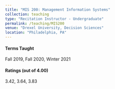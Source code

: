 ```yaml
---
title: "MIS 200: Management Information Systems"
collection: teaching
type: "Recitation Instructor - Undergraduate"
permalink: /teaching/MIS200
venue: "Drexel University, Decision Sciences"
location: "Philadelphia, PA"
---
```


#### Terms Taught
Fall 2019, Fall 2020, Winter 2021

#### Ratings (out of 4.00)
3.42, 3.64, 3.83
